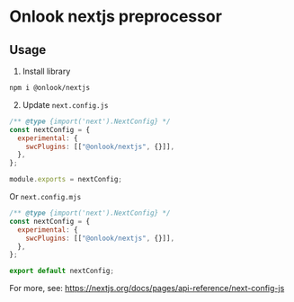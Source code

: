 # Onlook nextjs preprocessor

## Usage

1. Install library

```bash
npm i @onlook/nextjs
```

2. Update `next.config.js`

```js
/** @type {import('next').NextConfig} */
const nextConfig = {
  experimental: {
    swcPlugins: [["@onlook/nextjs", {}]],
  },
};

module.exports = nextConfig;
```

Or `next.config.mjs`

```mjs
/** @type {import('next').NextConfig} */
const nextConfig = {
  experimental: {
    swcPlugins: [["@onlook/nextjs", {}]],
  },
};

export default nextConfig;
```

For more, see: https://nextjs.org/docs/pages/api-reference/next-config-js
